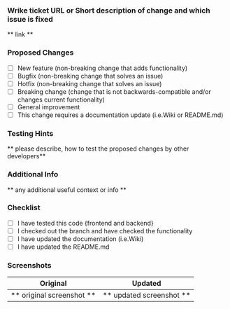 ### Wrike ticket URL or Short description of change and which issue is fixed

** link **

### Proposed Changes
- [ ] New feature (non-breaking change that adds functionality)
- [ ] Bugfix (non-breaking change that solves an issue)
- [ ] Hotfix (non-breaking change that solves an issue)
- [ ] Breaking change (change that is not backwards-compatible and/or changes current functionality)
- [ ] General improvement 
- [ ] This change requires a documentation update (i.e.Wiki or README.md)

### Testing Hints
** please describe, how to test the proposed changes by other developers**

### Additional Info
** any additional useful context or info **

### Checklist
- [ ] I have tested this code {frontend and backend}
- [ ] I checked out the branch and have checked the functionality
- [ ] I have updated the documentation (i.e.Wiki)
- [ ] I have updated the README.md

### Screenshots

Original             |  Updated
:-------------------------:|:-------------------------:
** original screenshot **  |  ** updated screenshot **
